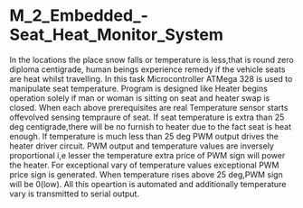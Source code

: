 # M_2_Embedded_-Seat_Heat_Monitor_System
In the locations the place snow falls or temperature is less,that is round zero diploma centigrade, human beings experience remedy if the vehicle seats are heat whilst travelling.
In this task Microcontroller ATMega 328 is used to manipulate seat temperature.
Program is designed like Heater begins operation solely if man or woman is sitting on seat and heater swap is closed.
When each above prerequisites are real Temperature sensor starts offevolved sensing tempraure of seat.
If seat temperature is extra than 25 deg centigrade,there will be no furnish to heater due to the fact seat is heat enough.
If temperature is much less than 25 deg PWM output drives the heater driver circuit.
PWM output and temperature values are inversely proportional i,e lesser the temperature extra price of PWM sign will power the heater.
For exceptional vary of temperature values exceptional PWM price sign is generated.
When temperature rises above 25 deg,PWM sign will be 0(low).
All this opeartion is automated and additionally temperature vary is transmitted to serial output.
